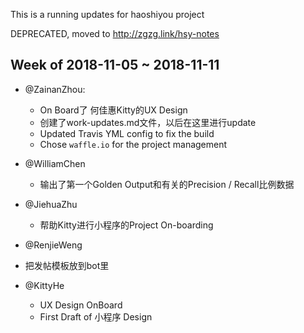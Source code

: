 This is a running updates for haoshiyou project

DEPRECATED, moved to http://zgzg.link/hsy-notes

## Week of 2018-11-05 ~ 2018-11-11
 - @ZainanZhou:
   - On Board了 何佳惠Kitty的UX Design
   - 创建了work-updates.md文件，以后在这里进行update
   - Updated Travis YML config to fix the build
   - Chose `waffle.io` for the project management

 - @WilliamChen
   - 输出了第一个Golden Output和有关的Precision / Recall比例数据
  
 - @JiehuaZhu
   - 帮助Kitty进行小程序的Project On-boarding
   
 - @RenjieWeng
  - 把发帖模板放到bot里
 - @KittyHe
   - UX Design OnBoard
   - First Draft of 小程序 Design
